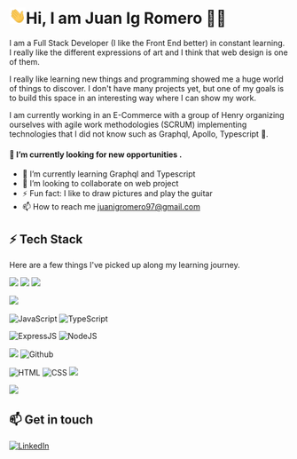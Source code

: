 # <img src="https://raw.githubusercontent.com/ABSphreak/ABSphreak/master/gifs/Hi.gif" width="30px">Hi, I am Juan Ig Romero 👨‍💻

I am a Full Stack Developer (I like the Front End better) in constant learning. I really like the different expressions of art and I think that web design is one of them.

I really like learning new things and programming showed me a huge world of things to discover. I don't have many projects yet, but one of my goals is to build this space in an interesting way where I can show my work.

I am currently working in an E-Commerce with a group of Henry organizing ourselves with agile work methodologies (SCRUM) implementing technologies that I did not know such as Graphql, Apollo, Typescript 🚀.

#### 🔭 I’m currently looking for new opportunities .
- 🌱 I’m currently learning Graphql and Typescript
- 👯 I’m looking to collaborate on web project
- ⚡ Fun fact: I like to draw pictures and play the guitar
- 📫 How to reach me juanigromero97@gmail.com

## ⚡ Tech Stack

Here are a few things I've picked up along my learning journey.

 ![](https://img.shields.io/badge/React-20232A?style=for-the-badge&logo=react&logoColor=61DAFB) ![](	https://img.shields.io/badge/Redux-593D88?style=for-the-badge&logo=redux&logoColor=white) ![]( https://img.shields.io/badge/React_Router-CA4245?style=for-the-badge&logo=react-router&logoColor=white)
 
![]( https://img.shields.io/badge/GraphQl-E10098?style=for-the-badge&logo=graphql&logoColor=white!)



  ![JavaScript](https://img.shields.io/badge/JavaScript-F7DF1E?style=for-the-badge&logo=javascript&logoColor=black) ![TypeScript](https://img.shields.io/badge/TypeScript-007ACC?style=for-the-badge&logo=typescript&logoColor=white) 
  
![ExpressJS](https://img.shields.io/badge/Express.js-404D59?style=for-the-badge) ![NodeJS](https://img.shields.io/badge/Node.js-43853D?style=for-the-badge&logo=node.js&logoColor=white) 


 ![](https://img.shields.io/badge/git%20-%23F05033.svg?&style=for-the-badge&logo=git&logoColor=white) ![Github](https://img.shields.io/badge/github%20-%23121011.svg?&style=for-the-badge&logo=github&logoColor=white) 
 
 ![HTML](https://img.shields.io/badge/HTML5-E34F26?style=for-the-badge&logo=html5&logoColor=white) ![CSS](https://img.shields.io/badge/CSS-239120?&style=for-the-badge&logo=css3&logoColor=white) ![](https://img.shields.io/badge/Sass-CC6699?style=for-the-badge&logo=sass&logoColor=white)
 
 ![](https://img.shields.io/badge/PostgreSQL-316192?style=for-the-badge&logo=postgresql&logoColor=white) 
 


## 📫 Get in touch
[![LinkedIn](https://img.shields.io/badge/LinkedIn-0077B5?style=for-the-badge&logo=linkedin&logoColor=white)](https://in.linkedin.com/in/juanigromero)

